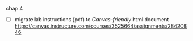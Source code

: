 chap 4


- [ ]  migrate lab instructions (pdf) to _Canvas-friendly_ html document https://canvas.instructure.com/courses/3525664/assignments/28420846

